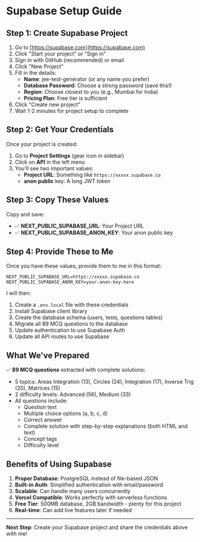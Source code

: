 # Supabase Setup Guide

## Step 1: Create Supabase Project

1. Go to [https://supabase.com](https://supabase.com)
2. Click "Start your project" or "Sign in"
3. Sign in with GitHub (recommended) or email
4. Click "New Project"
5. Fill in the details:
   - **Name**: jee-test-generator (or any name you prefer)
   - **Database Password**: Choose a strong password (save this!)
   - **Region**: Choose closest to you (e.g., Mumbai for India)
   - **Pricing Plan**: Free tier is sufficient
6. Click "Create new project"
7. Wait 1-2 minutes for project setup to complete

## Step 2: Get Your Credentials

Once your project is created:

1. Go to **Project Settings** (gear icon in sidebar)
2. Click on **API** in the left menu
3. You'll see two important values:
   - **Project URL**: Something like `https://xxxxx.supabase.co`
   - **anon public** key: A long JWT token

## Step 3: Copy These Values

Copy and save:
- ✅ **NEXT_PUBLIC_SUPABASE_URL**: Your Project URL
- ✅ **NEXT_PUBLIC_SUPABASE_ANON_KEY**: Your anon public key

## Step 4: Provide These to Me

Once you have these values, provide them to me in this format:

```
NEXT_PUBLIC_SUPABASE_URL=https://xxxxx.supabase.co
NEXT_PUBLIC_SUPABASE_ANON_KEY=your-anon-key-here
```

I will then:
1. Create a `.env.local` file with these credentials
2. Install Supabase client library
3. Create the database schema (users, tests, questions tables)
4. Migrate all 89 MCQ questions to the database
5. Update authentication to use Supabase Auth
6. Update all API routes to use Supabase

## What We've Prepared

✅ **89 MCQ questions** extracted with complete solutions:
- 5 topics: Areas Integration (13), Circles (24), Integration (17), Inverse Trig (20), Matrices (15)
- 2 difficulty levels: Advanced (56), Medium (33)
- All questions include:
  - Question text
  - Multiple choice options (a, b, c, d)
  - Correct answer
  - Complete solution with step-by-step explanations (both HTML and text)
  - Concept tags
  - Difficulty level

## Benefits of Using Supabase

1. **Proper Database**: PostgreSQL instead of file-based JSON
2. **Built-in Auth**: Simplified authentication with email/password
3. **Scalable**: Can handle many users concurrently
4. **Vercel Compatible**: Works perfectly with serverless functions
5. **Free Tier**: 500MB database, 2GB bandwidth - plenty for this project
6. **Real-time**: Can add live features later if needed

---

**Next Step**: Create your Supabase project and share the credentials above with me!
